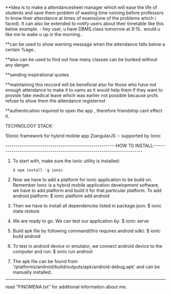 
**Idea is to make a attendancesheet manager which will ease the life of students and save them problem of wasting time running before professors to know their attendance at times of exams(one of the problems which i faced). It can also be extended to notify users about their timetable like this below example.
    - hey user, u have DBMS class tomorrow at 9:15.. would u like me to wake u up in the morning..    

**can be used to show warning message when the attendance falls below a certain %age..

**also can be used to find out how many classes can be bunked without any danger.

**sending inspirational quotes

**maintaining this reccord will be beneficial also for those who have not enough attendance to make it to xams as it would help them if they want to  provide fake medical leave which was earlier not possible because  profs refuse to show them the attendance registernot

**authentication required to open the app , therefore friendship cant effect it.

TECHNOLOGY STACK:

1)Ionic framework for hybrid mobile app
2)angularJS :- supported by Ionic

------------------------------------------------------HOW T0 INSTALL-------------------------------------------------------------------------

1)  To start with, make sure the ionic utility is installed:

        $ npm install -g ionic

2)  Now we have to add a platform for ionic application to be build on. Remember Ionic is a hybrid mobile application development software, we
    have to add platform and build it for that particular platform. To add android platform:
        $ ionic platform add android

3)  Then we have to install all dependencies listed in package.json:
        $ ionic state restore

4)  We are ready to go. We can test our application by:
        $ ionic serve

5)  Build apk file by following command(this requires android sdk):
        $ ionic build android

6)  To test in android device or emulator, we connect android device to the computer and run:
        $ ionic run android

7)  The apk file can be found from '/platforms/android/build/outputs/apk/android-debug.apk' and can be manually installed..

---------------------------------------------------------------------------------------------------------------------------------------------

read "FINOMENA.txt" for additional information about me.
